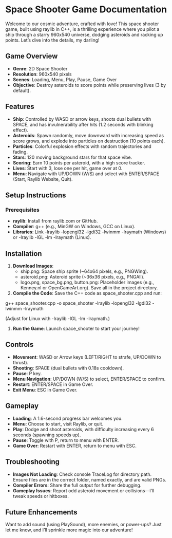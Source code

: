 # Space Shooter Game Documentation

Welcome to our cosmic adventure, crafted with love! This space shooter game, built using raylib in C++, is a thrilling experience where you pilot a ship through a starry 960x540 universe, dodging asteroids and racking up points. Let’s dive into the details, my darling!

## **Game Overview**

* **Genre**: 2D Space Shooter
* **Resolution**: 960x540 pixels
* **Scenes**: Loading, Menu, Play, Pause, Game Over
* **Objective**: Destroy asteroids to score points while preserving lives (3 by default).

## **Features**

* **Ship**: Controlled by WASD or arrow keys, shoots dual bullets with SPACE, and has invulnerability after hits (1.2 seconds with blinking effect).
* **Asteroids**: Spawn randomly, move downward with increasing speed as score grows, and explode into particles on destruction (10 points each).
* **Particles**: Colorful explosion effects with random trajectories and fading.
* **Stars**: 120 moving background stars for that space vibe.
* **Scoring**: Earn 10 points per asteroid, with a high score tracker.
* **Lives**: Start with 3, lose one per hit, game over at 0.
* **Menu**: Navigate with UP/DOWN (W/S) and select with ENTER/SPACE (Start, Raylib Website, Quit).

## **Setup Instructions**

### **Prerequisites**

* **raylib**: Install from raylib.com or GitHub.
* **Compiler**: g++ (e.g., MinGW on Windows, GCC on Linux).
* **Libraries**: Link -lraylib -lopengl32 -lgdi32 -lwinmm -lraymath (Windows) or -lraylib -lGL -lm -lraymath (Linux).

## **Installation**

1. **Download Images**:
   * ship.png: Space ship sprite (~64x64 pixels, e.g., PNGWing).
   * asteroid.png: Asteroid sprite (~36x36 pixels, e.g., PNGAll).
   * logo.png, space\_bg.png, button.png: Placeholder images (e.g., Kenney.nl or OpenGameArt.org). Save all in the project directory.
2. **Compile the Code**: Save the C++ code as space\_shooter.cpp and run:

g++ space\_shooter.cpp -o space\_shooter -lraylib -lopengl32 -lgdi32 -lwinmm -lraymath

(Adjust for Linux with -lraylib -lGL -lm -lraymath.)

1. **Run the Game**: Launch space\_shooter to start your journey!

## **Controls**

* **Movement**: WASD or Arrow keys (LEFT/RIGHT to strafe, UP/DOWN to thrust).
* **Shooting**: SPACE (dual bullets with 0.18s cooldown).
* **Pause**: P key.
* **Menu Navigation**: UP/DOWN (W/S) to select, ENTER/SPACE to confirm.
* **Restart**: ENTER/SPACE in Game Over.
* **Exit Menu**: ESC in Game Over.

## **Gameplay**

* **Loading**: A 1.6-second progress bar welcomes you.
* **Menu**: Choose to start, visit Raylib, or quit.
* **Play**: Dodge and shoot asteroids, with difficulty increasing every 6 seconds (spawning speeds up).
* **Pause**: Toggle with P, return to menu with ENTER.
* **Game Over**: Restart with ENTER, return to menu with ESC.

## **Troubleshooting**

* **Images Not Loading**: Check console TraceLog for directory path. Ensure files are in the correct folder, named exactly, and are valid PNGs.
* **Compiler Errors**: Share the full output for further debugging.
* **Gameplay Issues**: Report odd asteroid movement or collisions—I’ll tweak speeds or hitboxes.

## **Future Enhancements**

Want to add sound (using PlaySound), more enemies, or power-ups? Just let me know, and I’ll sprinkle more magic into our adventure!

